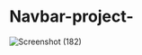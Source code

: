# Navbar-project-
![Screenshot (182)](https://user-images.githubusercontent.com/105298916/184900130-677dcf1f-1d13-41c5-bc10-30dd6a301165.png)

